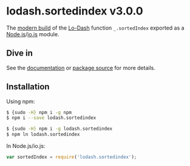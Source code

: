 # lodash.sortedindex v3.0.0

The [modern build](https://github.com/lodash/lodash/wiki/Build-Differences) of the [Lo-Dash](https://lodash.com/) function `_.sortedIndex` exported as a [Node.js](http://nodejs.org/)/[io.js](https://iojs.org/) module.

## Dive in

See the [documentation](https://lodash.com/docs#sortedIndex) or [package source](https://github.com/lodash/lodash/blob/3.0.0-npm-packages/lodash.sortedindex/index.js) for more details.

## Installation

Using npm:

```bash
$ {sudo -H} npm i -g npm
$ npm i --save lodash.sortedindex

$ {sudo -H} npm i -g lodash.sortedindex
$ npm ln lodash.sortedindex
```

In Node.js/io.js:

```js
var sortedIndex = require('lodash.sortedindex');
```
